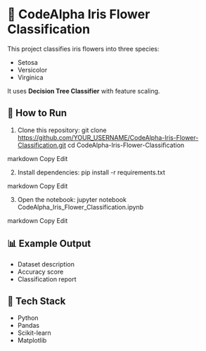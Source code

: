 # 🌸 CodeAlpha Iris Flower Classification

This project classifies iris flowers into three species:
- Setosa
- Versicolor
- Virginica

It uses **Decision Tree Classifier** with feature scaling.

## 🚀 How to Run

1. Clone this repository:
git clone https://github.com/YOUR_USERNAME/CodeAlpha-Iris-Flower-Classification.git
cd CodeAlpha-Iris-Flower-Classification

markdown
Copy
Edit

2. Install dependencies:
pip install -r requirements.txt

markdown
Copy
Edit

3. Open the notebook:
jupyter notebook CodeAlpha_Iris_Flower_Classification.ipynb

markdown
Copy
Edit

## 📊 Example Output
- Dataset description  
- Accuracy score  
- Classification report  

## 🔧 Tech Stack
- Python  
- Pandas  
- Scikit-learn  
- Matplotlib  
